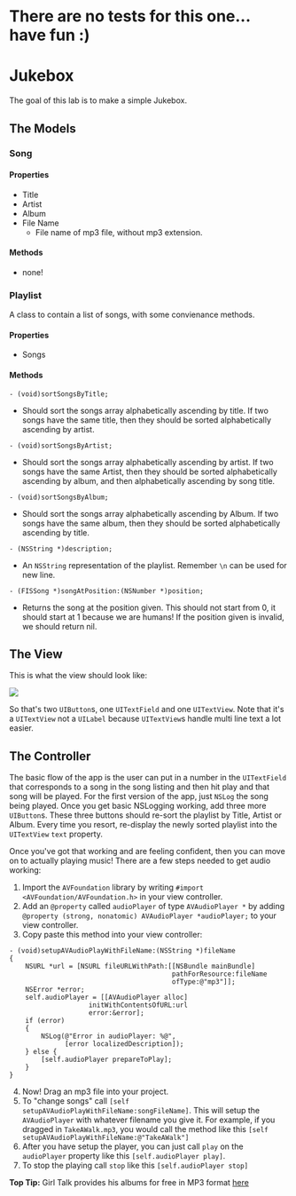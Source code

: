 
# There are no tests for this one... have fun :)

# Jukebox

The goal of this lab is to make a simple Jukebox.

## The Models

### Song

#### Properties

  * Title
  * Artist
  * Album
  * File Name
    * File name of mp3 file, without mp3 extension.

#### Methods

  * none!

### Playlist

A class to contain a list of songs, with some convienance methods.

#### Properties

  * Songs

#### Methods

```
- (void)sortSongsByTitle;
```
  
  * Should sort the songs array alphabetically ascending by title. If two songs have the same title, then they should be sorted alphabetically ascending by artist.

```
- (void)sortSongsByArtist;
```
    
  * Should sort the songs array alphabetically ascending by artist. If two songs have the same Artist, then they should be sorted alphabetically ascending by album, and then alphabetically ascending by song title.

```
- (void)sortSongsByAlbum;
```
    
  * Should sort the songs array alphabetically ascending by Album. If two songs have the same album, then they should be sorted alphabetically ascending by title.

```
- (NSString *)description;
```
   
  * An `NSString` representation of the playlist. Remember `\n` can be used for new line.

```
- (FISSong *)songAtPosition:(NSNumber *)position;
```
    
  * Returns the song at the position given. This should not start from 0, it should start at 1 because we are humans! If the position given is invalid, we should return nil.

## The View

This is what the view should look like:

![](https://ironboard-curriculum-content.s3.amazonaws.com/iOS/screenshot.png)

So that's two `UIButton`s, one `UITextField` and one `UITextView`. Note that it's a `UITextView` not a `UILabel` because `UITextView`s handle multi line text a lot easier.

## The Controller

The basic flow of the app is the user can put in a number in the `UITextField` that corresponds to a song in the song listing and then hit play and that song will be played. For the first version of the app, just `NSLog` the song being played. Once you get basic NSLogging working, add three more `UIButton`s. These three buttons should re-sort the playlist by Title, Artist or Album. Every time you resort, re-display the newly sorted playlist into the `UITextView` `text` property. 

Once you've got that working and are feeling confident, then you can move on to actually playing music! There are a few steps needed to get audio working:

  1. Import the `AVFoundation` library by writing `#import <AVFoundation/AVFoundation.h>` in your view controller.
  2. Add an `@property` called `audioPlayer` of type `AVAudioPlayer *` by adding `@property (strong, nonatomic) AVAudioPlayer *audioPlayer;` to your view controller.
  3. Copy paste this method into your view controller:

  ```objc
  - (void)setupAVAudioPlayWithFileName:(NSString *)fileName
  {
      NSURL *url = [NSURL fileURLWithPath:[[NSBundle mainBundle]
                                           pathForResource:fileName
                                           ofType:@"mp3"]];
      NSError *error;
      self.audioPlayer = [[AVAudioPlayer alloc]
                      initWithContentsOfURL:url
                      error:&error];
      if (error)
      {
          NSLog(@"Error in audioPlayer: %@",
                [error localizedDescription]);
      } else {
          [self.audioPlayer prepareToPlay];
      }
  }
  ```
  4. Now! Drag an mp3 file into your project.
  5. To "change songs" call `[self setupAVAudioPlayWithFileName:songFileName]`. This will setup the `AVAudioPlayer` with whatever filename you give it. For example, if you dragged in `TakeAWalk.mp3`, you would call the method like this `[self setupAVAudioPlayWithFileName:@"TakeAWalk"]`
  6. After you have setup the player, you can just call `play` on the `audioPlayer` property like this `[self.audioPlayer play]`.
  7. To stop the playing call `stop` like this `[self.audioPlayer stop]`

**Top Tip:** Girl Talk provides his albums for free in MP3 format [here](http://illegal-art.net/girltalk/shop/index.html)

